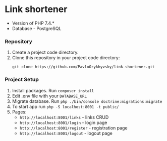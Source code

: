 # Link shortener

- Version of PHP 7.4.*
- Database - PostgreSQL

### Repository

1. Create a project code directory.
2. Clone this repository in your project code directory:
    ```
    git clone https://github.com/PavloOrykhyvsky/link-shortener.git
    ```

### Project Setup

1. Install packages. Run ```composer install```
2. Edit .env file with your ```DATABASE_URL```
3. Migrate database. Run ```php ./bin/console doctrine:migrations:migrate```
4. To start app run ```php -S localhost:8001 -t public/ ```
5. Pages: 
    - ```http://localhost:8001/links``` - links CRUD
    - ```http://localhost:8001/login``` - login page
    - ```http://localhost:8001/register``` - registration page
    - ```http://localhost:8001/logout``` - logout page